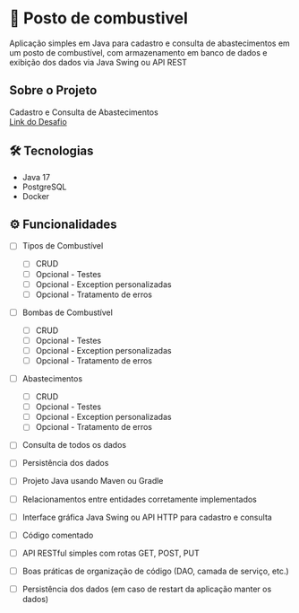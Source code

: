 # 🚀 Posto de combustivel
Aplicação simples em Java para cadastro e consulta de abastecimentos em um posto de combustível, com armazenamento em banco de dados e exibição dos dados via Java Swing ou API REST


## Sobre o Projeto
Cadastro e Consulta de Abastecimentos  
[Link do Desafio](https://drive.google.com/file/d/1syA06wnmP2z_vd3Gl8DJnxbPw-EVeAin/view)



## 🛠 Tecnologias
- Java 17
- PostgreSQL
- Docker



## ⚙️ Funcionalidades
- [ ] Tipos de Combustível
  - [ ] CRUD
  - [ ] Opcional - Testes 
  - [ ] Opcional - Exception personalizadas
  - [ ] Opcional - Tratamento de erros
- [ ] Bombas de Combustível
    - [ ] CRUD
    - [ ] Opcional - Testes
    - [ ] Opcional - Exception personalizadas
    - [ ] Opcional - Tratamento de erros
- [ ] Abastecimentos
    - [ ] CRUD
    - [ ] Opcional - Testes
    - [ ] Opcional - Exception personalizadas
    - [ ] Opcional - Tratamento de erros
- [ ] Consulta de todos os dados
- [ ] Persistência dos dados
- [ ] Projeto Java usando Maven ou Gradle
- [ ] Relacionamentos entre entidades corretamente implementados
- [ ] Interface gráfica Java Swing ou API HTTP para cadastro e consulta
- [ ] Código comentado
- [ ] API RESTful simples com rotas GET, POST, PUT
- [ ] Boas práticas de organização de código (DAO, camada de serviço, etc.)
- [ ] Persistência dos dados (em caso de restart da aplicação manter os dados)


  
